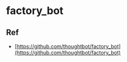 # factory_bot



## Ref

* [https://github.com/thoughtbot/factory_bot](https://github.com/thoughtbot/factory_bot)
